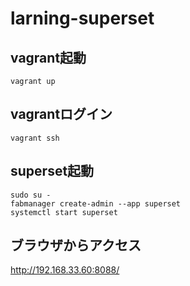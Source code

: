 # larning-superset

## vagrant起動
`vagrant up`

## vagrantログイン
`vagrant ssh`

## superset起動
```
sudo su -
fabmanager create-admin --app superset
systemctl start superset
```

## ブラウザからアクセス
http://192.168.33.60:8088/
